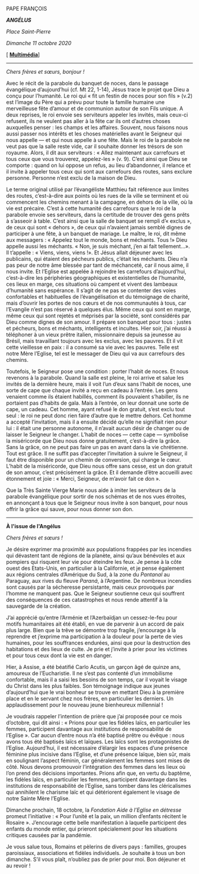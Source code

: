 PAPE FRANÇOIS

***ANGÉLUS***

*Place Saint-Pierre*

*Dimanche 11 octobre 2020*

[ **[Multimédia](http://w2.vatican.va/content/francesco/fr/events/event.dir.html/content/vaticanevents/fr/2020/10/11/angelus.html)**]

* * *

*Chers frères et sœurs, bonjour !*

Avec le récit de la parabole du banquet de noces, dans le passage évangélique d’aujourd’hui (cf. Mt 22, 1-14), Jésus trace le projet que Dieu a conçu pour l’humanité. Le roi qui « fit un festin de noces pour son fils » (v.2) est l’image du Père qui a prévu pour toute la famille humaine une merveilleuse fête d’amour et de communion autour de son Fils unique. A deux reprises, le roi envoie ses serviteurs appeler les invités, mais ceux-ci refusent, ils ne veulent pas aller à la fête car ils ont d’autres choses auxquelles penser : les champs et les affaires. Souvent, nous faisons nous aussi passer nos intérêts et les choses matérielles avant le Seigneur qui nous appelle — et qui nous appelle à une fête. Mais le roi de la parabole ne veut pas que la salle reste vide, car il souhaite donner les trésors de son royaume. Alors, il dit aux serviteurs : « Allez maintenant aux carrefours et tous ceux que vous trouverez, appelez-les » (v. 9). C’est ainsi que Dieu se comporte : quand on lui oppose un refus, au lieu d’abandonner, il relance et il invite à appeler tous ceux qui sont aux carrefours des routes, sans exclure personne. Personne n’est exclu de la maison de Dieu.

Le terme original utilisé par l’évangéliste Matthieu fait référence aux limites des routes, c’est-à-dire aux points où les rues de la ville se terminent et où commencent les chemins menant à la campagne, en dehors de la ville, où la vie est précaire. C’est à cette humanité des carrefours que le roi de la parabole envoie ses serviteurs, dans la certitude de trouver des gens prêts à s’asseoir à table. C’est ainsi que la salle de banquet se rempli d’« exclus », de ceux qui sont « dehors », de ceux qui n’avaient jamais semblé dignes de participer à une fête, à un banquet de mariage. Le maître, le roi, dit même aux messagers : « Appelez tout le monde, bons et méchants. Tous !» Dieu appelle aussi les méchants. « Non, je suis méchant, j’en ai fait tellement…». Il t’appelle : « Viens, viens, viens !». Et Jésus allait déjeuner avec les publicains, qui étaient des pécheurs publics, c’était les méchants. Dieu n’a pas peur de notre âme blessée par tant de méchanceté, car il nous aime, il nous invite. Et l’Eglise est appelée à rejoindre les carrefours d’aujourd’hui, c’est-à-dire les périphéries géographiques et existentielles de l’humanité, ces lieux en marge, ces situations où campent et vivent des lambeaux d’humanité sans espérance. Il s’agit de ne pas se contenter des voies confortables et habituelles de l’évangélisation et du témoignage de charité, mais d’ouvrir les portes de nos cœurs et de nos communautés à tous, car l’Evangile n’est pas réservé à quelques élus. Même ceux qui sont en marge, même ceux qui sont rejetés et méprisés par la société, sont considérés par Dieu comme dignes de son amour. Il prépare son banquet pour tous : justes et pécheurs, bons et méchants, intelligents et incultes. Hier soir, j’ai réussi à téléphoner à un vieux prêtre italien, missionnaire depuis sa jeunesse au Brésil, mais travaillant toujours avec les exclus, avec les pauvres. Et il vit cette vieillesse en paix : il a consumé sa vie avec les pauvres. Telle est notre Mère l’Eglise, tel est le messager de Dieu qui va aux carrefours des chemins.

Toutefois, le Seigneur pose une condition : porter l’habit de noces. Et nous revenons à la parabole. Quand la salle est pleine, le roi arrive et salue les invités de la dernière heure, mais il voit l’un d’eux sans l’habit de noces, une sorte de cape que chaque invité a reçu en cadeau à l’entrée. Les gens venaient comme ils étaient habillés, comment ils pouvaient s’habiller, ils ne portaient pas d’habits de gala. Mais à l’entrée, on leur donnait une sorte de cape, un cadeau. Cet homme, ayant refusé le don gratuit, s’est exclu tout seul : le roi ne peut donc rien faire d’autre que le mettre dehors. Cet homme a accepté l’invitation, mais il a ensuite décidé qu’elle ne signifiait rien pour lui : il était une personne autonome, il n’avait aucun désir de changer ou de laisser le Seigneur le changer. L’habit de noces — cette cape — symbolise la miséricorde que Dieu nous donne gratuitement, c’est-à-dire la grâce. Sans la grâce, on ne peut pas faire un pas en avant dans la vie chrétienne. Tout est grâce. Il ne suffit pas d’accepter l’invitation à suivre le Seigneur, il faut être disponible pour un chemin de conversion, qui change le cœur. L’habit de la miséricorde, que Dieu nous offre sans cesse, est un don gratuit de son amour, c’est précisément la grâce. Et il demande d’être accueilli avec étonnement et joie : « Merci, Seigneur, de m’avoir fait ce don ».

Que la Très Sainte Vierge Marie nous aide à imiter les serviteurs de la parabole évangélique pour sortir de nos schémas et de nos vues étroites, en annonçant à tous que le Seigneur nous invite à son banquet, pour nous offrir la grâce qui sauve, pour nous donner son don.

* * *

**À l'issue de l'Angélus**

*Chers frères et sœurs !*

Je désire exprimer ma proximité aux populations frappées par les incendies qui dévastent tant de régions de la planète, ainsi qu’aux bénévoles et aux pompiers qui risquent leur vie pour éteindre les feux. Je pense à la côte ouest des Etats-Unis, en particulier à la Californie, et je pense également aux régions centrales d’Amérique du Sud, à la zone du *Pantanal* au Paraguay, aux rives du fleuve *Paraná*, à l’Argentine. De nombreux incendies sont causés par la sécheresse persistante, mais ceux provoqués par l’homme ne manquent pas. Que le Seigneur soutienne ceux qui souffrent des conséquences de ces catastrophes et nous rende attentif à la sauvegarde de la création.

J’ai apprécié qu’entre l’Arménie et l’Azerbaïdjan un cessez-le-feu pour motifs humanitaires ait été établi, en vue de parvenir à un accord de paix plus large. Bien que la trêve se démontre trop fragile, j’encourage à la reprendre et j’exprime ma participation à la douleur pour la perte de vies humaines, pour les souffrances endurées, ainsi que pour la destruction des habitations et des lieux de culte. Je prie et j’invite à prier pour les victimes et pour tous ceux dont la vie est en danger.

Hier, à Assise, a été béatifié Carlo Acutis, un garçon âgé de quinze ans, amoureux de l’Eucharistie. Il ne s’est pas contenté d’un immobilisme confortable, mais il a saisi les besoins de son temps, car il voyait le visage du Christ dans les plus faibles. Son témoignage indique aux jeunes d’aujourd’hui que le vrai bonheur se trouve en mettant Dieu à la première place et en le servant chez nos frères, en particulier les derniers. Un applaudissement pour le nouveau jeune bienheureux millennial !

Je voudrais rappeler l’intention de prière que j’ai proposée pour ce mois d’octobre, qui dit ainsi : « Prions pour que les fidèles laïcs, en particulier les femmes, participent davantage aux institutions de responsabilité de l’Eglise ». Car aucun d’entre nous n’a été baptisé prêtre ou évêque : nous avons tous été baptisés laïcs et laïques. Les laïcs sont les protagonistes de l’Eglise. Aujourd’hui, il est nécessaire d’élargir les espaces d’une présence féminine plus incisive dans l’Eglise, et d’une présence laïque, bien sûr, mais en soulignant l’aspect féminin, car généralement les femmes sont mises de côté. Nous devons promouvoir l’intégration des femmes dans les lieux où l’on prend des décisions importantes. Prions afin que, en vertu du baptême, les fidèles laïcs, en particulier les femmes, participent davantage dans les institutions de responsabilité de l’Eglise, sans tomber dans les cléricalismes qui annihilent le charisme laïc et qui détériorent également le visage de notre Sainte Mère l’Eglise.

Dimanche prochain, 18 octobre, la *Fondation Aide à l’Eglise en détresse* promeut l’initiative : « Pour l’unité et la paix, un million d’enfants récitent le Rosaire ». J’encourage cette belle manifestation à laquelle participent des enfants du monde entier, qui prieront spécialement pour les situations critiques causées par la pandémie.

Je vous salue tous, Romains et pèlerins de divers pays : familles, groupes paroissiaux, associations et fidèles individuels. Je souhaite à tous un bon dimanche. S’il vous plaît, n’oubliez pas de prier pour moi. Bon déjeuner et au revoir !